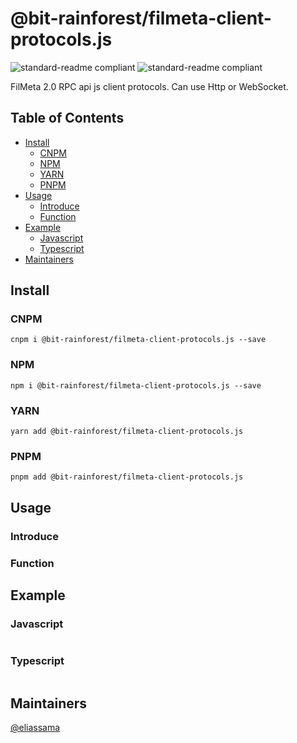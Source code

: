 # @bit-rainforest/filmeta-client-protocols.js

![standard-readme compliant](https://img.shields.io/badge/js--lotus--client--provider--browser-fork-yellow.svg?style=flat-square)
![standard-readme compliant](https://img.shields.io/badge/typescript-v4.5.2-green.svg?style=flat-square)

FilMeta 2.0 RPC api js client protocols. Can use Http or WebSocket.

## Table of Contents

- [Install](#install)
  - [CNPM](#cnpm)
  - [NPM](#npm)
  - [YARN](#yarn)
  - [PNPM](#pnpm)
- [Usage](#usage)
  - [Introduce](#introduce)
  - [Function](#function)
- [Example](#example)
  - [Javascript](#javascript)
  - [Typescript](#typescript)
- [Maintainers](#maintainers)

## Install

### CNPM

```
cnpm i @bit-rainforest/filmeta-client-protocols.js --save
```

### NPM

```
npm i @bit-rainforest/filmeta-client-protocols.js --save
```

### YARN

```
yarn add @bit-rainforest/filmeta-client-protocols.js
```

### PNPM

```
pnpm add @bit-rainforest/filmeta-client-protocols.js
```

## Usage

### Introduce

### Function

## Example

### Javascript

```javascript

```

### Typescript

```typescript

```

## Maintainers

[@eliassama](https://github.com/eliassama)
